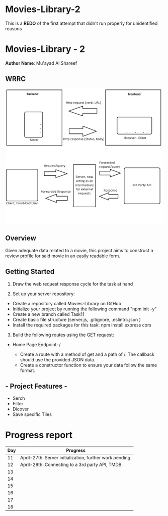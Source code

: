 # Movies-Library-2
This is a **REDO** of the first attempt that didn't run properly for unidentified reasons
# Movies-Library - 2

**Author Name**: Mu'ayad Al Shareef

## WRRC
![WRRC](WRRC.png)
![WRRC W/API](WRRC%20W-API.png)


## Overview
Given adequate data related to a movie, this project aims to construct a review profile for said movie in an easily readable form.

## Getting Started
1. Draw the web request response cycle for the task at hand

2. Set up your server repository:

- Create a repository called Movies-Library on GitHub
- Initialize your project by running the following command "npm init -y"
- Create a new branch called Task11
- Create basic file structure (server.js, .gitignore, .eslintrc.json )
- Install the required packages for this task: npm install express cors

3. Build the following routes using the GET request:

- Home Page Endpoint: /

    - Create a route with a method of get and a path of /. The callback should use the provided JSON data.
    - Create a constructor function to ensure your data follow the same format.

## - Project Features -
- Serch
- Filter
- Dicover
- Save specific Tiles



# Progress report
| Day      | Progress |
| ----------- | ----------- |
| 11      | April-27th: Server initialization, further work pending. |
|12    | April-28th: Connecting to a 3rd party API, TMDB. |
|13    |         |
|14    |         |
|15    |         |
|16    |         |
|17    |         |
|18    |         |